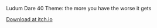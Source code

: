 Ludum Dare 40
Theme: the more you have the worse it gets

[Download at itch.io](https://deadgenre.itch.io/stuph)
